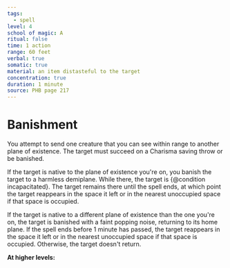```yaml
---
tags:
  - spell
level: 4
school of magic: A
ritual: false
time: 1 action
range: 60 feet
verbal: true
somatic: true
material: an item distasteful to the target
concentration: true
duration: 1 minute
source: PHB page 217
---
```

# Banishment
You attempt to send one creature that you can see within range to another plane of existence. The target must succeed on a Charisma saving throw or be banished.

If the target is native to the plane of existence you're on, you banish the target to a harmless demiplane. While there, the target is {@condition incapacitated}. The target remains there until the spell ends, at which point the target reappears in the space it left or in the nearest unoccupied space if that space is occupied.

If the target is native to a different plane of existence than the one you're on, the target is banished with a faint popping noise, returning to its home plane. If the spell ends before 1 minute has passed, the target reappears in the space it left or in the nearest unoccupied space if that space is occupied. Otherwise, the target doesn't return.

**At higher levels:** 